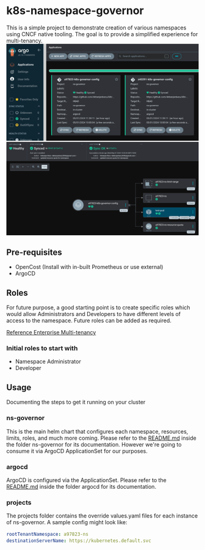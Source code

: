 # k8s-namespace-governor

This is a simple project to demonstrate creation of various namespaces using CNCF native tooling. The goal is to provide a simplified experience for multi-tenancy.
![ArgoCD Example](./images/argo-sample.png)
![Argo Deployed Resources](./images/argo-deployed-resources.png)

## Pre-requisites

- OpenCost (Install with in-built Prometheus or use external)
- ArgoCD

## Roles

For future purpose, a good starting point is to create specific roles which would allow Administrators and Developers to have different levels of access to the namespace. Future roles can be added as required.

[Reference Enterprise Multi-tenancy](https://cloud.google.com/kubernetes-engine/docs/concepts/multitenancy-overview#enterprise_multi-tenancy)

### Initial roles to start with

- Namespace Administrator
- Developer

## Usage

Documenting the steps to get it running on your cluster

### ns-governor

This is the main helm chart that configures each namespace, resources, limits, roles, and much more coming. Please refer to the [README.md](./ns-governor/README.md) inside the folder ns-governor for its documentation. However we're going to consume it via ArgoCD ApplicationSet for our purposes.

### argocd

ArgoCD is configured via the ApplicationSet. Please refer to the [README.md](./argocd/README.md) inside the folder argocd for its documentation.

### projects

The projects folder contains the override values.yaml files for each instance of ns-governor. A sample config might look like:

```yaml
rootTenantNamespace: a97823-ns
destinationServerName: https://kubernetes.default.svc
```